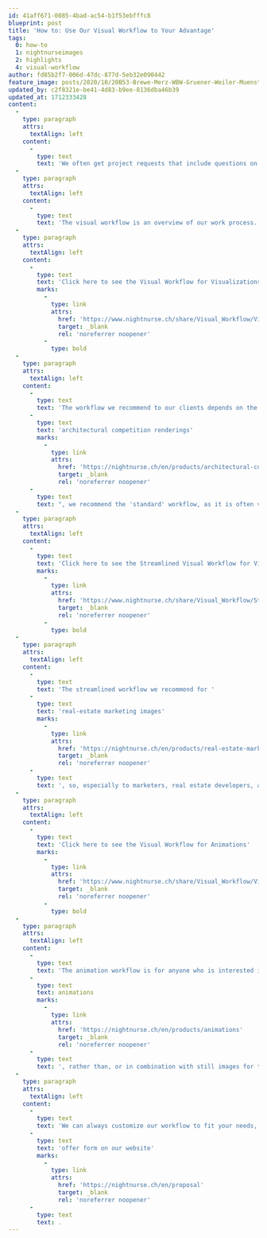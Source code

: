 ```yaml
---
id: 41aff671-0085-4bad-ac54-b1f53ebfffc8
blueprint: post
title: 'How to: Use Our Visual Workflow to Your Advantage'
tags:
  0: how-to
  1: nightnurseimages
  2: highlights
  4: visual-workflow
author: fd85b2f7-006d-47dc-877d-5eb32e090442
feature_image: posts/2020/10/20B53-Brewe-Merz-WBW-Gruener-Weiler-Muenster-Halle-200714B.jpg
updated_by: c2f8321e-be41-4d83-b9ee-8136dba46b39
updated_at: 1712333428
content:
  -
    type: paragraph
    attrs:
      textAlign: left
    content:
      -
        type: text
        text: 'We often get project requests that include questions on how we work and how many corrections that are possible throughout the process. To answer these questions we have developed our visual workflow.'
  -
    type: paragraph
    attrs:
      textAlign: left
    content:
      -
        type: text
        text: 'The visual workflow is an overview of our work process. Reading our visual workflow carefully before we start working on your project is often the best way for us to get a common understanding and balance expectations of the process. Great communication is what makes great collaboration. Click the links below to read through the visual workflows:'
  -
    type: paragraph
    attrs:
      textAlign: left
    content:
      -
        type: text
        text: 'Click here to see the Visual Workflow for Visualizations'
        marks:
          -
            type: link
            attrs:
              href: 'https://www.nightnurse.ch/share/Visual_Workflow/Visual_Workflow_English_ZH.pdf'
              target: _blank
              rel: 'noreferrer noopener'
          -
            type: bold
  -
    type: paragraph
    attrs:
      textAlign: left
    content:
      -
        type: text
        text: 'The workflow we recommend to our clients depends on the project. For '
      -
        type: text
        text: 'architectural competition renderings'
        marks:
          -
            type: link
            attrs:
              href: 'https://nightnurse.ch/en/products/architectural-competition-renderings'
              target: _blank
              rel: 'noreferrer noopener'
      -
        type: text
        text: ", we recommend the 'standard' workflow, as it is often valuable to the architect or competition teams to have more correction rounds when it is a competition project."
  -
    type: paragraph
    attrs:
      textAlign: left
    content:
      -
        type: text
        text: 'Click here to see the Streamlined Visual Workflow for Visualizations'
        marks:
          -
            type: link
            attrs:
              href: 'https://www.nightnurse.ch/share/Visual_Workflow/Streamline_Visual_Workflow_English_ZH.pdf'
              target: _blank
              rel: 'noreferrer noopener'
          -
            type: bold
  -
    type: paragraph
    attrs:
      textAlign: left
    content:
      -
        type: text
        text: 'The streamlined workflow we recommend for '
      -
        type: text
        text: 'real-estate marketing images'
        marks:
          -
            type: link
            attrs:
              href: 'https://nightnurse.ch/en/products/real-estate-marketing-renderings'
              target: _blank
              rel: 'noreferrer noopener'
      -
        type: text
        text: ', so, especially to marketers, real estate developers, and others that want to speed up the standard process.'
  -
    type: paragraph
    attrs:
      textAlign: left
    content:
      -
        type: text
        text: 'Click here to see the Visual Workflow for Animations'
        marks:
          -
            type: link
            attrs:
              href: 'https://www.nightnurse.ch/share/Visual_Workflow/Visual_Workflow_Animations_English_ZH.pdf'
              target: _blank
              rel: 'noreferrer noopener'
          -
            type: bold
  -
    type: paragraph
    attrs:
      textAlign: left
    content:
      -
        type: text
        text: 'The animation workflow is for anyone who is interested in '
      -
        type: text
        text: animations
        marks:
          -
            type: link
            attrs:
              href: 'https://nightnurse.ch/en/products/animations'
              target: _blank
              rel: 'noreferrer noopener'
      -
        type: text
        text: ', rather than, or in combination with still images for their project.'
  -
    type: paragraph
    attrs:
      textAlign: left
    content:
      -
        type: text
        text: 'We can always customize our workflow to fit your needs, however, this will most likely entail an hourly fee rather than a fixed price. If you want to know more or get a project offer do not hesitate to contact us at beeper@nightnurse.ch or via the '
      -
        type: text
        text: 'offer form on our website'
        marks:
          -
            type: link
            attrs:
              href: 'https://nightnurse.ch/en/proposal'
              target: _blank
              rel: 'noreferrer noopener'
      -
        type: text
        text: .
---
```

